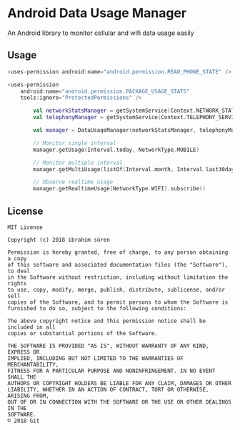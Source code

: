 # Android Data Usage Manager
An Android library to monitor cellular and wifi data usage easily

## Usage
```kotlin
<uses-permission android:name="android.permission.READ_PHONE_STATE" />

<uses-permission
    android:name="android.permission.PACKAGE_USAGE_STATS"
    tools:ignore="ProtectedPermissions" />

```

```kotlin
        val networkStatsManager = getSystemService(Context.NETWORK_STATS_SERVICE) as NetworkStatsManager
        val telephonyManager = getSystemService(Context.TELEPHONY_SERVICE) as TelephonyManager

        val manager = DataUsageManager(networkStatsManager, telephonyManager.subscriberId)

        // Monitor single interval
        manager.getUsage(Interval.today, NetworkType.MOBILE)

        // Monitor multiple interval
        manager.getMultiUsage(listOf(Interval.month, Interval.last30days), NetworkType.WIFI)

        // Observe realtime usage
        manager.getRealtimeUsage(NetworkType.WIFI).subscribe()
```

License
--------

    MIT License

	Copyright (c) 2018 ibrahim süren

	Permission is hereby granted, free of charge, to any person obtaining a copy
	of this software and associated documentation files (the "Software"), to deal
	in the Software without restriction, including without limitation the rights
	to use, copy, modify, merge, publish, distribute, sublicense, and/or sell
	copies of the Software, and to permit persons to whom the Software is
	furnished to do so, subject to the following conditions:

	The above copyright notice and this permission notice shall be included in all
	copies or substantial portions of the Software.

	THE SOFTWARE IS PROVIDED "AS IS", WITHOUT WARRANTY OF ANY KIND, EXPRESS OR
	IMPLIED, INCLUDING BUT NOT LIMITED TO THE WARRANTIES OF MERCHANTABILITY,
	FITNESS FOR A PARTICULAR PURPOSE AND NONINFRINGEMENT. IN NO EVENT SHALL THE
	AUTHORS OR COPYRIGHT HOLDERS BE LIABLE FOR ANY CLAIM, DAMAGES OR OTHER
	LIABILITY, WHETHER IN AN ACTION OF CONTRACT, TORT OR OTHERWISE, ARISING FROM,
	OUT OF OR IN CONNECTION WITH THE SOFTWARE OR THE USE OR OTHER DEALINGS IN THE
	SOFTWARE.
	© 2018 Git